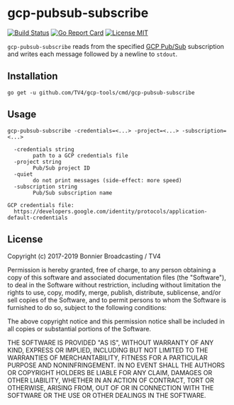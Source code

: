 # gcp-pubsub-subscribe

[![Build Status](https://travis-ci.com/TV4/gcp-tools.svg?branch=master)](https://travis-ci.com/TV4/gcp-tools)
[![Go Report Card](https://goreportcard.com/badge/github.com/TV4/gcp-tools)](https://goreportcard.com/report/github.com/TV4/gcp-tools)
[![License MIT](https://img.shields.io/badge/license-MIT-lightgrey.svg?style=flat)](https://github.com/TV4/gcp-tools#license)

`gcp-pubsub-subscribe` reads from the specified
[GCP Pub/Sub](https://cloud.google.com/pubsub/) subscription and writes each
message followed by a newline to `stdout`.

## Installation
```
go get -u github.com/TV4/gcp-tools/cmd/gcp-pubsub-subscribe
```

## Usage
```
gcp-pubsub-subscribe -credentials=<...> -project=<...> -subscription=<...>

  -credentials string
    	path to a GCP credentials file
  -project string
    	Pub/Sub project ID
  -quiet
    	do not print messages (side-effect: more speed)
  -subscription string
    	Pub/Sub subscription name

GCP credentials file:
  https://developers.google.com/identity/protocols/application-default-credentials
```

## License
Copyright (c) 2017-2019 Bonnier Broadcasting / TV4

Permission is hereby granted, free of charge, to any person obtaining a copy of
this software and associated documentation files (the "Software"), to deal in
the Software without restriction, including without limitation the rights to
use, copy, modify, merge, publish, distribute, sublicense, and/or sell copies of
the Software, and to permit persons to whom the Software is furnished to do so,
subject to the following conditions:

The above copyright notice and this permission notice shall be included in all
copies or substantial portions of the Software.

THE SOFTWARE IS PROVIDED "AS IS", WITHOUT WARRANTY OF ANY KIND, EXPRESS OR
IMPLIED, INCLUDING BUT NOT LIMITED TO THE WARRANTIES OF MERCHANTABILITY, FITNESS
FOR A PARTICULAR PURPOSE AND NONINFRINGEMENT. IN NO EVENT SHALL THE AUTHORS OR
COPYRIGHT HOLDERS BE LIABLE FOR ANY CLAIM, DAMAGES OR OTHER LIABILITY, WHETHER
IN AN ACTION OF CONTRACT, TORT OR OTHERWISE, ARISING FROM, OUT OF OR IN
CONNECTION WITH THE SOFTWARE OR THE USE OR OTHER DEALINGS IN THE SOFTWARE.
